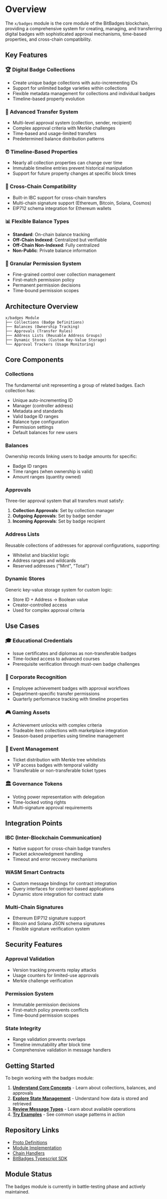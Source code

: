 # Overview

The `x/badges` module is the core module of the BitBadges blockchain, providing a comprehensive system for creating, managing, and transferring digital badges with sophisticated approval mechanisms, time-based properties, and cross-chain compatibility.

## Key Features

### 🏆 Digital Badge Collections
- Create unique badge collections with auto-incrementing IDs
- Support for unlimited badge varieties within collections
- Flexible metadata management for collections and individual badges
- Timeline-based property evolution

### 🔄 Advanced Transfer System
- Multi-level approval system (collection, sender, recipient)
- Complex approval criteria with Merkle challenges
- Time-based and usage-limited transfers
- Predetermined balance distribution patterns

### ⏰ Timeline-Based Properties
- Nearly all collection properties can change over time
- Immutable timeline entries prevent historical manipulation
- Support for future property changes at specific block times

### 🌉 Cross-Chain Compatibility
- Built-in IBC support for cross-chain transfers
- Multi-chain signature support (Ethereum, Bitcoin, Solana, Cosmos)
- EIP712 schema integration for Ethereum wallets

### 📊 Flexible Balance Types
- **Standard**: On-chain balance tracking
- **Off-Chain Indexed**: Centralized but verifiable
- **Off-Chain Non-Indexed**: Fully centralized
- **Non-Public**: Private balance information

### 🔐 Granular Permission System
- Fine-grained control over collection management
- First-match permission policy
- Permanent permission decisions
- Time-bound permission scopes

## Architecture Overview

```
x/badges Module
├── Collections (Badge Definitions)
├── Balances (Ownership Tracking)
├── Approvals (Transfer Rules)
├── Address Lists (Reusable Address Groups)
├── Dynamic Stores (Custom Key-Value Storage)
└── Approval Trackers (Usage Monitoring)
```

## Core Components

### Collections
The fundamental unit representing a group of related badges. Each collection has:
- Unique auto-incrementing ID
- Manager (controller address)
- Metadata and standards
- Valid badge ID ranges
- Balance type configuration
- Permission settings
- Default balances for new users

### Balances
Ownership records linking users to badge amounts for specific:
- Badge ID ranges
- Time ranges (when ownership is valid)
- Amount ranges (quantity owned)

### Approvals
Three-tier approval system that all transfers must satisfy:
1. **Collection Approvals**: Set by collection manager
2. **Outgoing Approvals**: Set by badge sender
3. **Incoming Approvals**: Set by badge recipient

### Address Lists
Reusable collections of addresses for approval configurations, supporting:
- Whitelist and blacklist logic
- Address ranges and wildcards
- Reserved addresses ("Mint", "Total")

### Dynamic Stores
Generic key-value storage system for custom logic:
- Store ID + Address → Boolean value
- Creator-controlled access
- Used for complex approval criteria

## Use Cases

### 🎓 Educational Credentials
- Issue certificates and diplomas as non-transferable badges
- Time-locked access to advanced courses
- Prerequisite verification through must-own badge challenges

### 🏢 Corporate Recognition
- Employee achievement badges with approval workflows
- Department-specific transfer permissions
- Quarterly performance tracking with timeline properties

### 🎮 Gaming Assets
- Achievement unlocks with complex criteria
- Tradeable item collections with marketplace integration
- Season-based properties using timeline management

### 🎪 Event Management
- Ticket distribution with Merkle tree whitelists
- VIP access badges with temporal validity
- Transferable or non-transferable ticket types

### 🏛️ Governance Tokens
- Voting power representation with delegation
- Time-locked voting rights
- Multi-signature approval requirements

## Integration Points

### IBC (Inter-Blockchain Communication)
- Native support for cross-chain badge transfers
- Packet acknowledgment handling
- Timeout and error recovery mechanisms

### WASM Smart Contracts
- Custom message bindings for contract integration
- Query interfaces for contract-based applications
- Dynamic store integration for contract state

### Multi-Chain Signatures
- Ethereum EIP712 signature support
- Bitcoin and Solana JSON schema signatures
- Flexible signature verification system

## Security Features

### Approval Validation
- Version tracking prevents replay attacks
- Usage counters for limited-use approvals
- Merkle challenge verification

### Permission System
- Immutable permission decisions
- First-match policy prevents conflicts
- Time-bound permission scopes

### State Integrity
- Range validation prevents overlaps
- Timeline immutability after block time
- Comprehensive validation in message handlers

## Getting Started

To begin working with the badges module:

1. **[Understand Core Concepts](./02-concepts.md)** - Learn about collections, balances, and approvals
2. **[Explore State Management](./03-state.md)** - Understand how data is stored and retrieved
3. **[Review Message Types](./messages/)** - Learn about available operations
4. **[Try Examples](./11-examples.md)** - See common usage patterns in action

## Repository Links

- [Proto Definitions](https://github.com/bitbadges/bitbadgeschain/tree/master/proto/badges)
- [Module Implementation](https://github.com/bitbadges/bitbadgeschain/tree/master/x/badges)
- [Chain Handlers](https://github.com/bitbadges/bitbadgeschain/tree/master/chain-handlers)
- [BitBadges Typescript SDK](https://github.com/bitbadges/bitbadgesjs)

## Module Status

The badges module is currently in battle-testing phase and actively maintained. 
